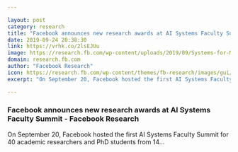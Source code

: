 ```yaml
---

layout: post
category: research
title: "Facebook announces new research awards at AI Systems Faculty Summit - Facebook Research"
date: 2019-09-24 20:38:30
link: https://vrhk.co/2lsEJUu
image: https://research.fb.com/wp-content/uploads/2019/09/Systems-for-ML-RFP.png
domain: research.fb.com
author: "Facebook Research"
icon: https://research.fb.com/wp-content/themes/fb-research/images/gui/facebook.ico
excerpt: "On September 20, Facebook hosted the first AI Systems Faculty Summit for 40 academic researchers and PhD students from 14…"

---
```


### Facebook announces new research awards at AI Systems Faculty Summit - Facebook Research

On September 20, Facebook hosted the first AI Systems Faculty Summit for 40 academic researchers and PhD students from 14…